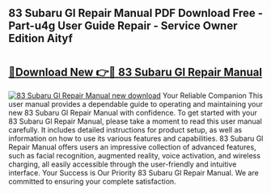 ## 83 Subaru Gl Repair Manual PDF Download Free - Part-u4g User Guide Repair - Service Owner Edition Aityf

# <h2><a href="http://bc66144.oget.top/?id=83+Subaru+Gl+Repair+Manual">🔗Download New 👉🔴 83 Subaru Gl Repair Manual</a></h2>

[![83 Subaru Gl Repair Manual new download](https://i.imgur.com/5g1atiW.png)](http://bc66144.oget.top/?id=83+Subaru+Gl+Repair+Manual)
Your Reliable Companion This user manual provides a dependable guide to operating and maintaining your new 83 Subaru Gl Repair Manual with confidence. To get started with your 83 Subaru Gl Repair Manual, please take a moment to read this user manual carefully. It includes detailed instructions for product setup, as well as information on how to use its various features and capabilities. 83 Subaru Gl Repair Manual offers users an impressive collection of advanced features, such as facial recognition, augmented reality, voice activation, and wireless charging, all easily accessible through the user-friendly and intuitive interface. Your Success is Our Priority 83 Subaru Gl Repair Manual. We are committed to ensuring your complete satisfaction.

